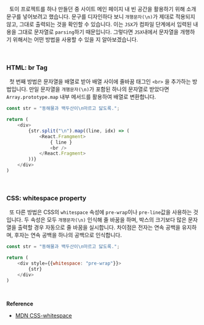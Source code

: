 
&nbsp;&nbsp;토이 프로젝트를 하나 만들던 중 사이트 메인 페이지 내 빈 공간을 활용하기 위해 소개 문구를 넣어보려고 했습니다. 문구를 디자인하다 보니 `개행문자(\n)`가 제대로 적용되지 않고, 그대로 출력되는 것을 확인할 수 있습니다. 이는 `JSX`가 컴파일 단계에서 입력된 내용을 그대로 문자열로 `parsing`하기 때문입니다. 그렇다면 `JSX`내에서 문자열을 개행하기 위해서는 어떤 방법을 사용할 수 있을 지 알아보겠습니다.

<br>

### HTML: br Tag

&nbsp;&nbsp;첫 번째 방법은 문자열을 배열로 받아 배열 사이에 줄바꿈 태그인 `<br>` 을 추가하는 방법입니다. 만일 문자열을 `개행문자(\n)`가 포함된 하나의 문자열로 받았다면 `Array.prototype.map` 내부 메서드를 활용하여 배열로 변환합니다.

```javascript
const str = "동해물과 백두산이\n마르고 닳도록.";

return (
	<div>
		{str.split("\n").map((line, idx) => (
			<React.Framgment>
				{ line }
				<br />
			</React.Fragment>
		))}
	</div>
)
```

<br>

### CSS: whitespace property

&nbsp;&nbsp;또 다른 방법은 CSS의 `whitespace` 속성에 `pre-wrap`이나 `pre-line`값을 사용하는 것입니다. 두 속성은 모두 `개행문자(\n)` 인식해 줄 바꿈을 하며, 박스의 크기보다 많은 문자열을 출력할 경우 자동으로 줄 바꿈을 실시합니다. 차이점은 전자는 연속 공백을 유지하며, 후자는 연속 공백을 하나의 공백으로 인식합니다.

```javascript
const str = "동해물과 백두산이\n마르고 닳도록.";

return (
	<div style={{whitespace: "pre-wrap"}}>
		{str}
	</div>
)

```

<br>

**Reference**
- [MDN CSS-whitespace](https://developer.mozilla.org/ko/docs/Web/CSS/white-space)